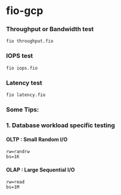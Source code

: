 # fio-gcp

### Throughput or Bandwidth test 

```
fio throughput.fio
```

### IOPS test

```
fio iops.fio 
```
### Latency test

```
fio latency.fio
```

### Some Tips:

### 1. Database workload specific testing

#### OLTP : Small Random I/O
```
rw=randrw
bs=1K
```

#### OLAP : Large Sequential I/O

```
rw=read
bs=1M
```




